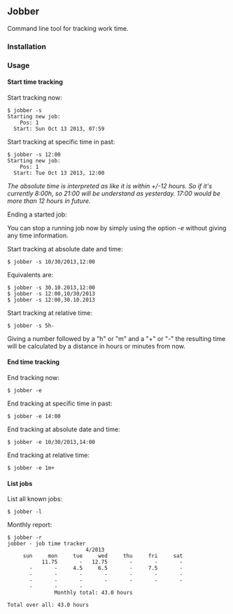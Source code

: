 ## Jobber

Command line tool for tracking work time.

### Installation

### Usage

#### Start time tracking

Start tracking now:

    $ jobber -s
    Starting new job:
        Pos: 1
      Start: Sun Oct 13 2013, 07:59

Start tracking at specific time in past:
    
    $ jobber -s 12:00
    Starting new job:
        Pos: 1
      Start: Tue Oct 13 2013, 12:00

*The absolute time is interpreted as like it is within +/-12 hours. 
 So if it's currently 8:00h, so 21:00 will be understand as yesterday. 
 17:00 would be more than 12 hours in future.*

Ending a started job:

You can stop a running job now by simply using the option *-e* without giving any time information. 

Start tracking at absolute date and time:
    
    $ jobber -s 10/30/2013,12:00

Equivalents are:

    $ jobber -s 30.10.2013,12:00
    $ jobber -s 12:00,10/30/2013
    $ jobber -s 12:00,30.10.2013

Start tracking at relative time:
    
    $ jobber -s 5h-

Giving a number followed by a "h" or "m" and a "+" or "-" the resulting time will be calculated by a distance in hours or minutes from now.

#### End time tracking

End tracking now:
    
    $ jobber -e

End tracking at specific time in past:
    
    $ jobber -e 14:00

End tracking at absolute date and time:
    
    $ jobber -e 10/30/2013,14:00

End tracking at relative time:
    
    $ jobber -e 1m+

#### List jobs

List all known jobs:
    
    $ jobber -l

Monthly report:
    
    $ jobber -r
    jobber - job time tracker
                             4/2013                         
         sun     mon     tue     wed     thu     fri     sat
               11.75       -   12.75       -       -       -
           -       -     4.5     6.5       -     7.5       -
           -       -       -       -       -       -       -
           -       -       -       -       -       -       -
           -       -       -
                   Monthly total: 43.0 hours                

    Total over all: 43.0 hours

